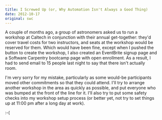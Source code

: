 ```yaml
---
title: I Screwed Up (or, Why Automation Isn't Always a Good Thing)
date: 2012-10-17
original: swc
---
```

<p>A couple of months ago, a group of astronomers asked us to run a workshop at Caltech in conjunction with their annual get-together: they'd cover travel costs for two instructors, and seats at the workshop would be reserved for them. Which would have been fine, except when I pushed the button to create the workshop, I also created an EventBrite signup page and a Software Carpentry bootcamp page with open enrollment. As a result, I had to send email to 15 people last night to say that there isn't actually room.</p>

<p>I'm very sorry for my mistake, particularly as some would-be participants moved other commitments so that they could attend. I'll try to arrange another workshop in the area as quickly as possible, and put everyone who was bumped at the front of the line for it. I'll also try to put some safety checks into my workshop setup process (or better yet, not try to set things up at 11:00 pm after a long day at work).</p>

<p>:-(</p>

